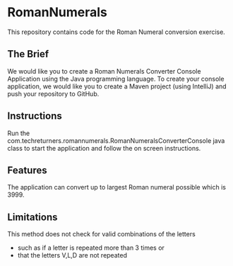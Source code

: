 # RomanNumerals

This repository contains code for the Roman Numeral conversion exercise. 

## The Brief
We would like you to create a Roman Numerals Converter Console Application using the Java programming language.
To create your console application, we would like you to create a Maven project (using IntelliJ) and 
push your repository to GitHub.

## Instructions
Run the com.techreturners.romannumerals.RomanNumeralsConverterConsole java class to 
start the application and follow the on screen instructions. 

## Features 
The application can convert up to largest Roman numeral possible which is 3999. 

## Limitations
This method does not check for valid combinations of the letters
* such as if a letter is repeated more than 3 times or
* that the letters V,L,D are not repeated